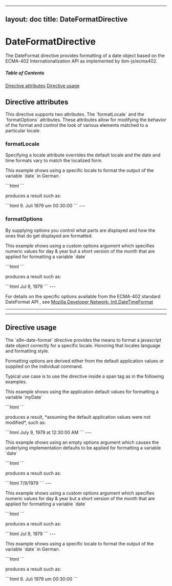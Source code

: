----
layout: doc
title: DateFormatDirective
---

# DateFormatDirective
The DateFormat directive provides formatting of a date object based on the ECMA-402 Internationalization API as
implemented by ibm-js/ecma402.

##### Table of Contents
[Directive attributes](#attributes)
[Directive usage](#usage)

<a name="attributes"></a>
## Directive attributes
<p>This directive supports two attributes. The `formatLocale` and the `formatOptions` attributes. These
attributes allow for modifying the behavior of the format and control the look of various elements matched to a
particular locale.</p>

### formatLocale
<p>Specifying a locale attribute overrides the default locale and the date and time formats vary to match the localized
form.</p>

<p>This example shows using a specific locale to format the output of the variable `date` in German.</p>
```html
    <span a9n-date-format="date" format-locale="de"></span>
```
<p>produces a result such as:</p>
```html
    9. Juli 1979 um 00:30:00
```
---


### formatOptions
<p>By supplying options you control what parts are displayed and how the ones that do get displayed are formatted.</p>

<p>This example shows using a custom options argument which specifies numeric values for day & year but a short version
of the month that are applied for formatting a variable `date`</p>
```html
    <span a9n-date-format="date" format-options="{year: 'numeric', month: 'short', day: 'numeric'}"></span>
```
<p>produces a result such as:</p>
```html
    Jul 9, 1979
```
---

For details on the specific options available from the ECMA-402 standard DateFormat API , see
[Mozilla Developer Network: Intl.DateTimeFormat](https://developer.mozilla.org/en-US/docs/Web/JavaScript/Reference/Global_Objects/DateTimeFormat)


---

---


<a name="usage"></a>
## Directive usage
<p>The `a9n-date-format` directive provides the means to format a javascript date object correctly for a
specific locale. Honoring that locales language and formatting style.</p>

<p>Formatting options are derived either from the
default application values or supplied on the individual command.</p>

<p>Typical use case is to use the directive inside a span tag as in the following examples.</p>

<p>This example shows using the application default values for formatting a variable `myDate`</p>
```html
    <span a9n-date-format="myDate"></span>
```
<p>produces a result, *assuming the default application values were not modified*, such as:</p>
```html
    July 9, 1979 at 12:30:00 AM
```
---

<p>This example shows using an empty options argument which causes the underlying implementation defaults to be applied
for formatting a variable `date`</p>
```html
    <span a9n-date-format="date" format-options="{}"></span>
```
<p>produces a result such as:</p>
```html
    7/9/1979
```
---

<p>This example shows using a custom options argument which specifies numeric values for day & year but a short version
of the month that are applied for formatting a variable `date`</p>
```html
    <span a9n-date-format="date" format-options="{year: 'numeric', month: 'short', day: 'numeric'}"></span>
```
<p>produces a result such as:</p>
```html
    Jul 9, 1979
```
---

<p>This example shows using a specific locale to format the output of the variable `date` in German.</p>
```html
    <span a9n-date-format="date" format-locale="de"></span>
```
<p>produces a result such as:</p>
```html
    9. Juli 1979 um 00:30:00
```


